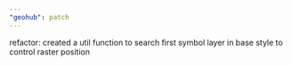 ```yaml
---
"geohub": patch
---
```


refactor: created a util function to search first symbol layer in base style to control raster position
